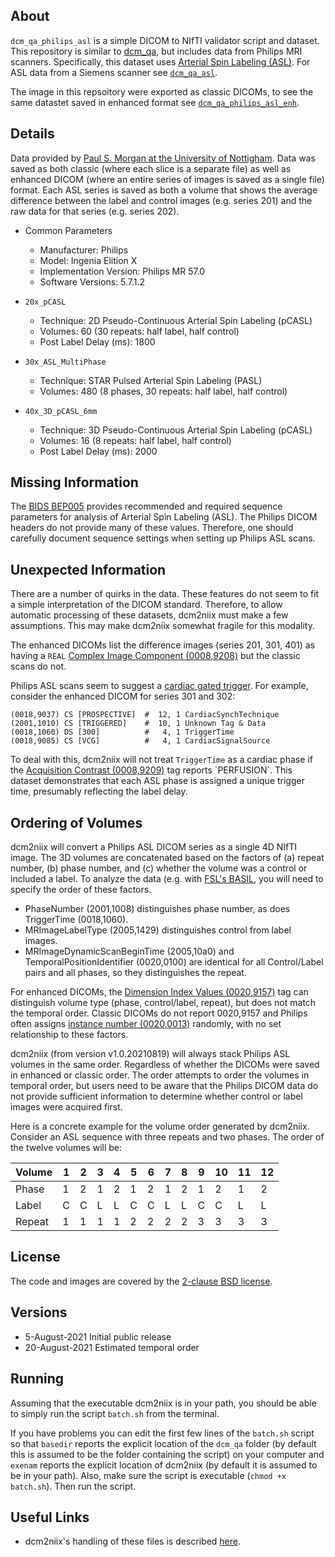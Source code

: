 ## About

`dcm_qa_philips_asl` is a simple DICOM to NIfTI validator script and dataset. This repository is similar to [dcm_qa](https://github.com/neurolabusc/dcm_qa), but includes data from Philips MRI scanners. Specifically, this dataset uses [Arterial Spin Labeling (ASL)](https://crnl.readthedocs.io/asl/index.html). For ASL data from a Siemens scanner see [`dcm_qa_asl`](https://github.com/neurolabusc/dcm_qa_asl).

The image in this repsoitory were exported as classic DICOMs, to see the same datastet saved in enhanced format see [`dcm_qa_philips_asl_enh`](https://github.com/neurolabusc/dcm_qa_philips_asl_enh).

## Details

Data provided by [Paul S. Morgan at the University of Nottigham](https://www.nottingham.ac.uk/research/beacons-of-excellence/precision-imaging/our-experts/paul-morgan/index.aspx). Data was saved as both classic (where each slice is a separate file) as well as enhanced DICOM (where an entire series of images is saved as a single file) format. Each ASL series is saved as both a volume that shows the average difference between the label and control images (e.g. series 201) and the raw data for that series (e.g. series 202).

* Common Parameters 
  * Manufacturer: Philips
  * Model: Ingenia Elition X
  * Implementation Version: Philips MR 57.0
  * Software Versions: 5.7.1.2

* `20x_pCASL`
  * Technique: 2D Pseudo-Continuous Arterial Spin Labeling (pCASL)
  * Volumes: 60 (30 repeats: half label, half control) 
  * Post Label Delay (ms):	1800

* `30x_ASL_MultiPhase`
  * Technique: STAR Pulsed Arterial Spin Labeling (PASL)
  * Volumes: 480 (8 phases, 30 repeats: half label, half control) 
  
* `40x_3D_pCASL_6mm`
  * Technique: 3D Pseudo-Continuous Arterial Spin Labeling (pCASL)
  * Volumes: 16 (8 repeats: half label, half control)
  * Post Label Delay (ms):	2000

## Missing Information

The [BIDS BEP005](https://bids.neuroimaging.io/get_involved) provides recommended and required sequence parameters for analysis of Arterial Spin Labeling (ASL). The Philips DICOM headers do not provide many of these values. Therefore, one should carefully document sequence settings when setting up Philips ASL scans.

## Unexpected Information

There are a number of quirks in the data. These features do not seem to fit a simple interpretation of the DICOM standard. Therefore, to allow automatic processing of these datasets, dcm2niix must make a few assumptions. This may make dcm2niix somewhat fragile for this modality.

The enhanced DICOMs list the difference images (series 201, 301, 401) as having a `REAL` [Complex Image Component (0008,9208)](https://dicom.innolitics.com/ciods/enhanced-mr-image/enhanced-mr-image/00089208) but the classic scans do not.

Philips ASL scans seem to suggest a [cardiac gated trigger](https://github.com/rordenlab/dcm2niix/issues/408). For example, consider the enhanced DICOM for series 301 and 302:

```
(0018,9037) CS [PROSPECTIVE]  #  12, 1 CardiacSynchTechnique
(2001,1010) CS [TRIGGERED]    #  10, 1 Unknown Tag & Data
(0018,1060) DS [300]          #   4, 1 TriggerTime
(0018,9085) CS [VCG]          #   4, 1 CardiacSignalSource
```
To deal with this, dcm2niix will not treat `TriggerTime` as a cardiac phase if the [Acquisition Contrast (0008,9209)](http://dicomlookup.com/lookup.asp?sw=Tnumber&q=(0008,9209)) tag reports `PERFUSION`. This dataset demonstrates that each ASL phase is assigned a unique trigger time, presumably reflecting the label delay.


## Ordering of Volumes
 
dcm2niix will convert a Philips ASL DICOM series as a single 4D NIfTI image. The 3D volumes are concatenated based on the factors of (a) repeat number, (b) phase number, and (c) whether the volume was a control or included a label. To analyze the data (e.g. with [FSL's BASIL](https://users.fmrib.ox.ac.uk/~chappell/asl_primer/ex1GUI/index.html), you will need to specify the order of these factors. 


 - PhaseNumber (2001,1008) distinguishes phase number, as does TriggerTime (0018,1060).
 - MRImageLabelType (2005,1429) distinguishes control from label images.
 - MRImageDynamicScanBeginTime (2005,10a0) and TemporalPositionIdentifier (0020,0100) are identical for all Control/Label pairs and all phases, so they distinguishes the repeat.

For enhanced DICOMs, the [Dimension Index Values (0020,9157)](http://dicomlookup.com/lookup.asp?sw=Tnumber&q=(0020,9157)) tag can distinguish volume type (phase, control/label, repeat), but does not match the temporal order. Classic DICOMs do not report 0020,9157 and Philips often assigns [instance number (0020,0013)](https://dicom.innolitics.com/ciods/ct-image/general-image/00200013) randomly, with no set relationship to these factors. 

dcm2niix (from version v1.0.20210819) will always stack Philips ASL volumes in the same order. Regardless of whether the DICOMs were saved in enhanced or classic order. The order attempts to order the volumes in temporal order, but users need to be aware that the Philips DICOM data do not provide sufficient information to determine whether control or label images were acquired first.

Here is a concrete example for the volume order generated by dcm2niix. Consider an ASL sequence with three repeats and two phases. The order of the twelve volumes will be:

| Volume | 1 | 2 | 3 | 4 | 5 | 6 | 7 | 8 | 9 | 10 | 11 | 12 |
|--------|---|---|---|---|---|---|---|---|---|----|----|----|
|Phase   | 1 | 2 | 1 | 2 | 1 | 2 | 1 | 2 | 1 | 2  | 1  | 2  |
|Label   | C | C | L | L | C | C | L | L | C | C  | L  | L  |
|Repeat  | 1 | 1 | 1 | 1 | 2 | 2 | 2 | 2 | 3 | 3  | 3  | 3  |

## License

The code and images are covered by the [2-clause BSD license](https://opensource.org/licenses/BSD-2-Clause).

## Versions

* 5-August-2021 Initial public release
* 20-August-2021 Estimated temporal order


## Running

Assuming that the executable dcm2niix is in your path, you should be able to simply run the script `batch.sh` from the terminal.

If you have problems you can edit the first few lines of the `batch.sh` script so that `basedir` reports the explicit location of the `dcm_qa` folder (by default this is assumed to be the folder containing the script) on your computer and `exenam` reports the explicit location of dcm2niix (by default it is assumed to be in your path). Also, make sure the script is executable (`chmod +x batch.sh`). Then run the script.

## Useful Links

 - dcm2niix's handling of these files is described [here](https://github.com/rordenlab/dcm2niix/tree/master/Philips).

